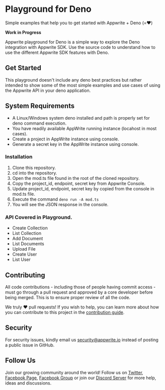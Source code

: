 # Playground for Deno
Simple examples that help you to get started with Appwrite + Deno (=❤️)

**Work in Progress**

Appwrite playground for Deno is a simple way to explore the Deno integration with Appwrite SDK. Use the source code to understand how to use the different Appwrite SDK features with Deno.

## Get Started

This playground doesn't include any deno best practices but rather intended to show some of the most simple examples and use cases of using the Appwrite API in your deno application.

## System Requirements
* A Linux/Windows system deno installed and path is properly set for deno command execution.
* You have readily available AppWrite running instance (locahost in most cases).
* Create a project in AppWrite instance using console.
* Generate a secret key in the AppWrite instance using console.

### Installation
1. Clone this repository.
2. cd into the repository.
3. Open the mod.ts file found in the root of the cloned repository.
4. Copy the project_id, endpoint, secret key from Appwrite Console.
4. Update project_id, endpoint, secret key by copied from the console in mod.ts file.
5. Execute the command `deno run -A mod.ts`
6. You will see the JSON response in the console.

### API Covered in Playground.
* Create Collection
* List Collection
* Add Document
* List Documents
* Upload File
* Create User
* List User

## Contributing

All code contributions - including those of people having commit access - must go through a pull request and approved by a core developer before being merged. This is to ensure proper review of all the code.

We truly ❤️ pull requests! If you wish to help, you can learn more about how you can contribute to this project in the [contribution guide](https://github.com/appwrite/appwrite/blob/master/CONTRIBUTING.md).

## Security

For security issues, kindly email us [security@appwrite.io](mailto:security@appwrite.io) instead of posting a public issue in GitHub.

## Follow Us

Join our growing community around the world! Follow us on [Twitter](https://twitter.com/appwrite_io), [Facebook Page](https://www.facebook.com/appwrite.io), [Facebook Group](https://www.facebook.com/groups/appwrite.developers/) or join our [Discord Server](https://discord.gg/GSeTUeA) for more help, ideas and discussions.
